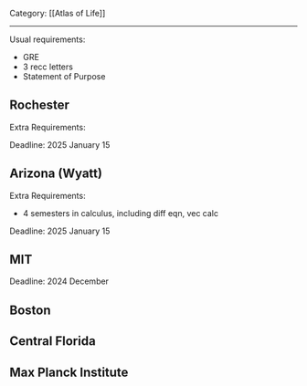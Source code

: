 Category: [[Atlas of Life]] 
___
Usual requirements: 
- GRE
- 3 recc letters
- Statement of Purpose
## Rochester 
Extra Requirements: 

Deadline: 2025 January 15
## Arizona (Wyatt)
Extra Requirements: 
- 4 semesters in calculus, including diff eqn, vec calc

Deadline: 2025 January 15
## MIT

Deadline: 2024 December 
## Boston

## Central Florida

## Max Planck Institute
